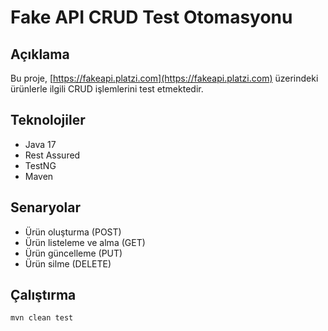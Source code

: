 # Fake API CRUD Test Otomasyonu

## Açıklama
Bu proje, [https://fakeapi.platzi.com](https://fakeapi.platzi.com) üzerindeki ürünlerle ilgili CRUD işlemlerini test etmektedir.

## Teknolojiler
- Java 17
- Rest Assured
- TestNG
- Maven

## Senaryolar
- Ürün oluşturma (POST)
- Ürün listeleme ve alma (GET)
- Ürün güncelleme (PUT)
- Ürün silme (DELETE)

## Çalıştırma
```bash
mvn clean test
